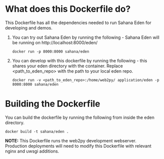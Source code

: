 # What does this Dockerfile do?
This Dockerfile has all the dependencies needed to run Sahana Eden for developing and demos.

1. You can try out Sahana Eden by running the following - Sahana Eden will be running on http://localhost:8000/eden/

	```
	docker run -p 8000:8000 sahana/eden
	```

2. You can develop with this dockerfile by running the following - this shares your eden directory with the container. Replace <path_to_eden_repo> with the path to your local eden repo.

	```
	docker run -v <path_to_eden_repo>:/home/web2py/	application/eden -p 8000:8000 sahana/eden
	```

# Building the Dockerfile

You can build the dockerfile by running the following from inside the eden directory.

```
docker build -t sahana/eden .
```

**NOTE:** This Dockerfile runs the web2py development webserver. Production deployments will need to modify this Dockerfile with relevant nginx and uwsgi additions.
 
